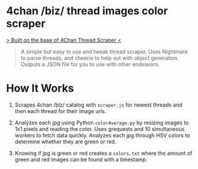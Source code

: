 # 4chan /biz/ thread images color scraper

[> Built on the base of 4Chan Thread Scraper <](https://github.com/cipherbeta/4chan-scraper)

>A simple but easy to use and tweak thread scraper. Uses Nightmare to parse threads, and cheerio to help out with object generation. Outputs a JSON file for you to use with other endeavors.

# How It Works

1. Scrapes 4chan /biz/ catalog with `scraper.js` for newest threads and then each thread for their image urls. 

2. Analyzes each jpg using Python `colorAverage.py` by resizing images to 1x1 pixels and reading the color. Uses grequests and 10 simultaneous workers to fetch data quickly. Analyzes each jpg through HSV colors to determine whether they are green or red.

3. Knowing if jpg is green or red creates a `colors.txt` where the amount of green and red images can be found with a timestamp.
